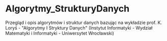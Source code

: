 # Algorytmy_StrukturyDanych
Przegląd i opis algorytmów i struktur danych bazując na wykładzie prof. K. Loryś - "Algorytmy I Stryktury Danych" (Instytut Informatyki - Wydział Matematyki i Informatyki - Uniwersytet Wrocławski)
